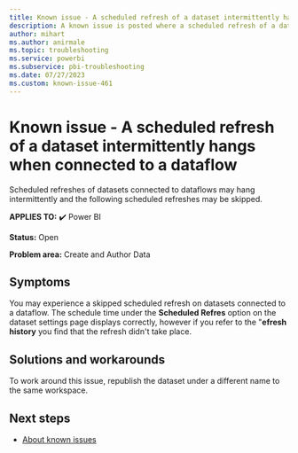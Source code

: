 ```yaml
---
title: Known issue - A scheduled refresh of a dataset intermittently hangs when connected to a dataflow
description: A known issue is posted where a scheduled refresh of a dataset intermittently hangs when connected to a dataflow.
author: mihart
ms.author: anirmale
ms.topic: troubleshooting  
ms.service: powerbi
ms.subservice: pbi-troubleshooting
ms.date: 07/27/2023
ms.custom: known-issue-461
---
```


# Known issue - A scheduled refresh of a dataset intermittently hangs when connected to a dataflow

Scheduled refreshes of datasets connected to dataflows may hang intermittently and the following scheduled refreshes may be skipped.

**APPLIES TO:** ✔️ Power BI

**Status:** Open

**Problem area:** Create and Author Data

## Symptoms

You may experience a skipped scheduled refresh on datasets connected to a dataflow. The schedule time under the **Scheduled Refres** option on the dataset settings page displays correctly, however if you refer to the "**efresh history** you find that the refresh didn't take place.

## Solutions and workarounds

To work around this issue, republish the dataset under a different name to the same workspace.

## Next steps

- [About known issues](/power-bi/troubleshoot/known-issues/power-bi-known-issues)
